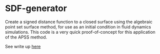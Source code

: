 # SDF-generator
Create a signed distance function to a closed surface using the algebraic point set surface method, for use as an initial condition in fluid dynamics simulations. This code is a very quick proof-of-concept for this application of the APSS method.

See write up [here](https://github.com/murraycutforth/SDF-generator/blob/master/Documentation/signed-distance-function(1).pdf) 
